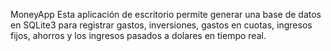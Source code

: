 MoneyApp
Esta aplicación de escritorio permite generar una base de datos en SQLite3 para registrar gastos, inversiones, gastos en cuotas, ingresos fijos, ahorros y los ingresos pasados a dolares en tiempo real. 

